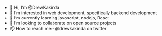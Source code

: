 - 👋 Hi, I’m @DrewKakinda
- 👀 I’m interested in web development, specifically backend development
- 🌱 I’m currently learning javascript, nodejs, React 
- 💞️ I’m looking to collaborate on open source projects
- 📫 How to reach me:- @drewkakinda on twitter

<!---
DrewKakinda/DrewKakinda is a ✨ special ✨ repository because its `README.md` (this file) appears on your GitHub profile.
You can click the Preview link to take a look at your changes.
--->
